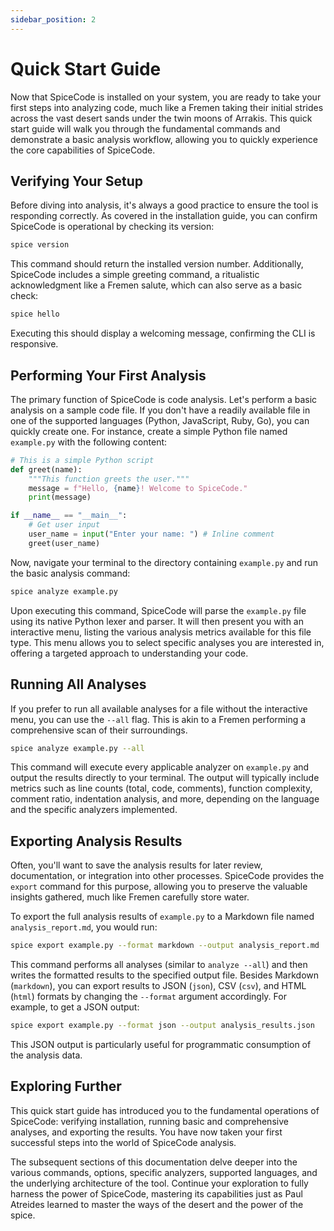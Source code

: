 ```yaml
---
sidebar_position: 2
---
```


# Quick Start Guide

Now that SpiceCode is installed on your system, you are ready to take your first steps into analyzing code, much like a Fremen taking their initial strides across the vast desert sands under the twin moons of Arrakis. This quick start guide will walk you through the fundamental commands and demonstrate a basic analysis workflow, allowing you to quickly experience the core capabilities of SpiceCode.

## Verifying Your Setup

Before diving into analysis, it's always a good practice to ensure the tool is responding correctly. As covered in the installation guide, you can confirm SpiceCode is operational by checking its version:

```bash
spice version
```

This command should return the installed version number. Additionally, SpiceCode includes a simple greeting command, a ritualistic acknowledgment like a Fremen salute, which can also serve as a basic check:

```bash
spice hello
```

Executing this should display a welcoming message, confirming the CLI is responsive.

## Performing Your First Analysis

The primary function of SpiceCode is code analysis. Let's perform a basic analysis on a sample code file. If you don't have a readily available file in one of the supported languages (Python, JavaScript, Ruby, Go), you can quickly create one. For instance, create a simple Python file named `example.py` with the following content:

```python
# This is a simple Python script
def greet(name):
    """This function greets the user."""
    message = f"Hello, {name}! Welcome to SpiceCode."
    print(message)

if __name__ == "__main__":
    # Get user input
    user_name = input("Enter your name: ") # Inline comment
    greet(user_name)
```

Now, navigate your terminal to the directory containing `example.py` and run the basic analysis command:

```bash
spice analyze example.py
```

Upon executing this command, SpiceCode will parse the `example.py` file using its native Python lexer and parser. It will then present you with an interactive menu, listing the various analysis metrics available for this file type. This menu allows you to select specific analyses you are interested in, offering a targeted approach to understanding your code.

## Running All Analyses

If you prefer to run all available analyses for a file without the interactive menu, you can use the `--all` flag. This is akin to a Fremen performing a comprehensive scan of their surroundings.

```bash
spice analyze example.py --all
```

This command will execute every applicable analyzer on `example.py` and output the results directly to your terminal. The output will typically include metrics such as line counts (total, code, comments), function complexity, comment ratio, indentation analysis, and more, depending on the language and the specific analyzers implemented.

## Exporting Analysis Results

Often, you'll want to save the analysis results for later review, documentation, or integration into other processes. SpiceCode provides the `export` command for this purpose, allowing you to preserve the valuable insights gathered, much like Fremen carefully store water.

To export the full analysis results of `example.py` to a Markdown file named `analysis_report.md`, you would run:

```bash
spice export example.py --format markdown --output analysis_report.md
```

This command performs all analyses (similar to `analyze --all`) and then writes the formatted results to the specified output file. Besides Markdown (`markdown`), you can export results to JSON (`json`), CSV (`csv`), and HTML (`html`) formats by changing the `--format` argument accordingly. For example, to get a JSON output:

```bash
spice export example.py --format json --output analysis_results.json
```

This JSON output is particularly useful for programmatic consumption of the analysis data.

## Exploring Further

This quick start guide has introduced you to the fundamental operations of SpiceCode: verifying installation, running basic and comprehensive analyses, and exporting the results. You have now taken your first successful steps into the world of SpiceCode analysis.

The subsequent sections of this documentation delve deeper into the various commands, options, specific analyzers, supported languages, and the underlying architecture of the tool. Continue your exploration to fully harness the power of SpiceCode, mastering its capabilities just as Paul Atreides learned to master the ways of the desert and the power of the spice.
